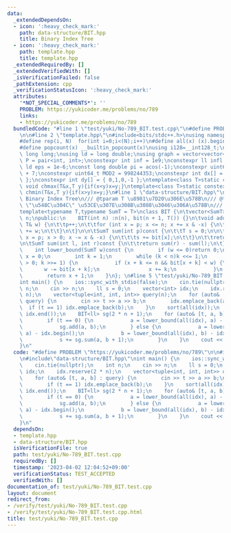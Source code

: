 ```yaml
---
data:
  _extendedDependsOn:
  - icon: ':heavy_check_mark:'
    path: data-structure/BIT.hpp
    title: Binary Index Tree
  - icon: ':heavy_check_mark:'
    path: template.hpp
    title: template.hpp
  _extendedRequiredBy: []
  _extendedVerifiedWith: []
  _isVerificationFailed: false
  _pathExtension: cpp
  _verificationStatusIcon: ':heavy_check_mark:'
  attributes:
    '*NOT_SPECIAL_COMMENTS*': ''
    PROBLEM: https://yukicoder.me/problems/no/789
    links:
    - https://yukicoder.me/problems/no/789
  bundledCode: "#line 1 \"test/yuki/No-789_BIT.test.cpp\"\n#define PROBLEM \"https://yukicoder.me/problems/no/789\"\
    \n\n#line 2 \"template.hpp\"\n#include<bits/stdc++.h>\nusing namespace std;\n\
    #define rep(i, N)  for(int i=0;i<(N);i++)\n#define all(x) (x).begin(),(x).end()\n\
    #define popcount(x) __builtin_popcount(x)\nusing i128=__int128_t;\nusing ll =\
    \ long long;\nusing ld = long double;\nusing graph = vector<vector<int>>;\nusing\
    \ P = pair<int, int>;\nconstexpr int inf = 1e9;\nconstexpr ll infl = 1e18;\nconstexpr\
    \ ld eps = 1e-6;\nconst long double pi = acos(-1);\nconstexpr uint64_t MOD = 1e9\
    \ + 7;\nconstexpr uint64_t MOD2 = 998244353;\nconstexpr int dx[] = { 1,0,-1,0\
    \ };\nconstexpr int dy[] = { 0,1,0,-1 };\ntemplate<class T>static constexpr inline\
    \ void chmax(T&x,T y){if(x<y)x=y;}\ntemplate<class T>static constexpr inline void\
    \ chmin(T&x,T y){if(x>y)x=y;}\n#line 1 \"data-structure/BIT.hpp\"\n/// @brief\
    \ Binary Index Tree\n/// @tparam T \u8981\u7D20\u306E\u578B\n/// @tparam SumT\
    \ \"\u548C\u304C\" \u53CE\u307E\u308B\u3088\u3046\u306A\u578B\n/// @docs docs/data-structure/BIT.md\n\
    template<typename T,typename SumT = T>\nclass BIT {\n\tvector<SumT> bit;\n\tint\
    \ n;\npublic:\n    BIT(int n) :n(n), bit(n + 1, T()) {}\n\tvoid add(int p, const\
    \ T& w) {\n\t\tp++;\n\t\tfor (int x = p; x <= n; x += x & -x) {\n\t\t\tbit[x]\
    \ += w;\n\t\t}\n\t}\n\n\tSumT sum(int p)const {\n\t\tT s = 0;\n\n\t\tfor (int\
    \ x = p; x > 0; x -= x & -x) {\n\t\t\ts += bit[x];\n\t\t}\n\t\treturn s;\n\t}\n\
    \n\tSumT sum(int l, int r)const {\n\t\treturn sum(r) - sum(l);\n\t}\n\n    \n\
    \    int lower_bound(SumT w)const {\n        if (w <= 0)return 0;\n\n        int\
    \ x = 0;\n        int k = 1;\n        while (k < n)k <<= 1;\n        for (; k\
    \ > 0; k >>= 1) {\n            if (x + k <= n && bit[x + k] < w) {\n         \
    \       w -= bit[x + k];\n                x += k;\n            }\n        }\n\n\
    \        return x + 1;\n    }\n}; \n#line 5 \"test/yuki/No-789_BIT.test.cpp\"\n\
    int main() {\n    ios::sync_with_stdio(false);\n    cin.tie(nullptr);\n    int\
    \ n;\n    cin >> n;\n    ll s = 0;\n    vector<int> idx;\n    idx.reserve(2 *\
    \ n);\n    vector<tuple<int, int, int>> query(n);\n    for (auto& [t, a, b] :\
    \ query) {\n        cin >> t >> a >> b;\n        idx.emplace_back(a);\n      \
    \  if (t == 1) idx.emplace_back(b);\n    }\n    sort(all(idx));\n    idx.erase(unique(all(idx)),\
    \ idx.end());\n    BIT<ll> sg(2 * n + 1);\n    for (auto& [t, a, b] : query) {\n\
    \        if (t == 0) {\n            a = lower_bound(all(idx), a) - idx.begin();\n\
    \            sg.add(a, b);\n        } else {\n            a = lower_bound(all(idx),\
    \ a) - idx.begin();\n            b = lower_bound(all(idx), b) - idx.begin();\n\
    \            s += sg.sum(a, b + 1);\n        }\n    }\n    cout << s << '\\n';\n\
    }\n"
  code: "#define PROBLEM \"https://yukicoder.me/problems/no/789\"\n\n#include\"template.hpp\"\
    \n#include\"data-structure/BIT.hpp\"\nint main() {\n    ios::sync_with_stdio(false);\n\
    \    cin.tie(nullptr);\n    int n;\n    cin >> n;\n    ll s = 0;\n    vector<int>\
    \ idx;\n    idx.reserve(2 * n);\n    vector<tuple<int, int, int>> query(n);\n\
    \    for (auto& [t, a, b] : query) {\n        cin >> t >> a >> b;\n        idx.emplace_back(a);\n\
    \        if (t == 1) idx.emplace_back(b);\n    }\n    sort(all(idx));\n    idx.erase(unique(all(idx)),\
    \ idx.end());\n    BIT<ll> sg(2 * n + 1);\n    for (auto& [t, a, b] : query) {\n\
    \        if (t == 0) {\n            a = lower_bound(all(idx), a) - idx.begin();\n\
    \            sg.add(a, b);\n        } else {\n            a = lower_bound(all(idx),\
    \ a) - idx.begin();\n            b = lower_bound(all(idx), b) - idx.begin();\n\
    \            s += sg.sum(a, b + 1);\n        }\n    }\n    cout << s << '\\n';\n\
    }\n"
  dependsOn:
  - template.hpp
  - data-structure/BIT.hpp
  isVerificationFile: true
  path: test/yuki/No-789_BIT.test.cpp
  requiredBy: []
  timestamp: '2023-04-02 12:04:52+09:00'
  verificationStatus: TEST_ACCEPTED
  verifiedWith: []
documentation_of: test/yuki/No-789_BIT.test.cpp
layout: document
redirect_from:
- /verify/test/yuki/No-789_BIT.test.cpp
- /verify/test/yuki/No-789_BIT.test.cpp.html
title: test/yuki/No-789_BIT.test.cpp
---
```

